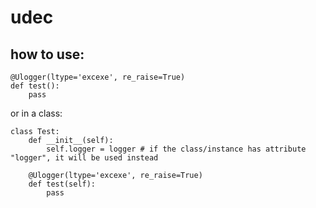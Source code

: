 # udec

## how to use:

```
@Ulogger(ltype='excexe', re_raise=True)
def test():
    pass
```
or in a class:
```
class Test: 
    def __init__(self):
        self.logger = logger # if the class/instance has attribute "logger", it will be used instead
    
    @Ulogger(ltype='excexe', re_raise=True)
    def test(self):
        pass
```
